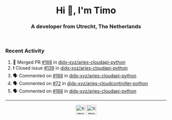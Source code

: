<h1 align="center">Hi 👋, I'm Timo</h1>
<h3 align="center">A developer from Utrecht, The Netherlands</h3>
<br/>
<!-- https://github.com/rahuldkjain/github-profile-readme-generator --!>

<!--  <p align="left"><img src="https://github-readme-stats.vercel.app/api?username=timoglastra&show_icons=true&count_private=true&" alt="timoglastra" /></p> --!>

<!--
Github language stats
<p align="left"><img src="https://github-readme-stats.vercel.app/api/top-langs/?username=timoglastra&layout=compact" alt="timoglastra" /><p>
-->

<!-- Codestats language stats -->
<!-- <p align="left"><img src="https://codestats-readme.vercel.app/api/top-langs/?username=timoglastra&layout=compact&language_count=12" alt="timoglastra" /><p>    --!>
  
<h3>Recent Activity</h3>

<!--START_SECTION:activity-->
1. 🎉 Merged PR [#168](https://github.com/didx-xyz/aries-cloudapi-python/pull/168) in [didx-xyz/aries-cloudapi-python](https://github.com/didx-xyz/aries-cloudapi-python)
2. ❗️ Closed issue [#139](https://github.com/didx-xyz/aries-cloudapi-python/issues/139) in [didx-xyz/aries-cloudapi-python](https://github.com/didx-xyz/aries-cloudapi-python)
3. 🗣 Commented on [#168](https://github.com/didx-xyz/aries-cloudapi-python/issues/168) in [didx-xyz/aries-cloudapi-python](https://github.com/didx-xyz/aries-cloudapi-python)
4. 🗣 Commented on [#72](https://github.com/didx-xyz/aries-cloudcontroller-python/issues/72) in [didx-xyz/aries-cloudcontroller-python](https://github.com/didx-xyz/aries-cloudcontroller-python)
5. 🗣 Commented on [#168](https://github.com/didx-xyz/aries-cloudapi-python/issues/168) in [didx-xyz/aries-cloudapi-python](https://github.com/didx-xyz/aries-cloudapi-python)
<!--END_SECTION:activity-->

---

<p align="center">
<a href="https://twitter.com/timoglastra" target="blank"><img align="center" src="https://cdn.jsdelivr.net/npm/simple-icons@3.0.1/icons/twitter.svg" alt="timoglastra" height="30" width="30" /></a>
<a href="https://linkedin.com/in/timoglastra" target="blank"><img align="center" src="https://cdn.jsdelivr.net/npm/simple-icons@3.0.1/icons/linkedin.svg" alt="timoglastra" height="30" width="30" /></a>
</p>




